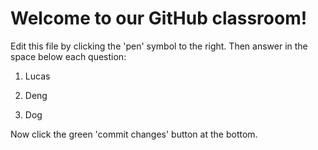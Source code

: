 # Welcome to our GitHub classroom!

Edit this file by clicking the 'pen' symbol to the right.
Then answer in the space below each question:

1. Lucas

2. Deng

3. Dog


Now click the green 'commit changes' button at the bottom.

